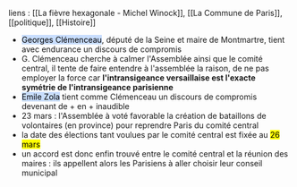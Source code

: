 liens : [[La fièvre hexagonale - Michel Winock]], [[La Commune de Paris]], [[politique]], [[Histoire]]

- <mark style="background: #ADCCFFA6;">Georges Clémenceau</mark>, député de la Seine et maire de Montmartre, tient avec endurance un discours de compromis
- G. Clémenceau cherche à calmer l'Assemblée ainsi que le comité central, il tente de faire entendre à l'assemblée la raison, de ne pas employer la force car **l'intransigeance versaillaise est l'exacte symétrie de l'intransigeance parisienne**
- <mark style="background: #ADCCFFA6;">Emile Zola</mark> tient comme Clémenceau un discours de compromis devenant de + en + inaudible
- 23 mars : l'Assemblée à voté favorable la création de bataillons de volontaires (en province) pour reprendre Paris du comité central
- la date des élections tant voulues par le comité central est fixée au <mark class="hltr-green">26 mars</mark>
- un accord est donc enfin trouvé entre le comité central et la réunion des maires : ils appellent alors les Parisiens à aller choisir leur conseil municipal